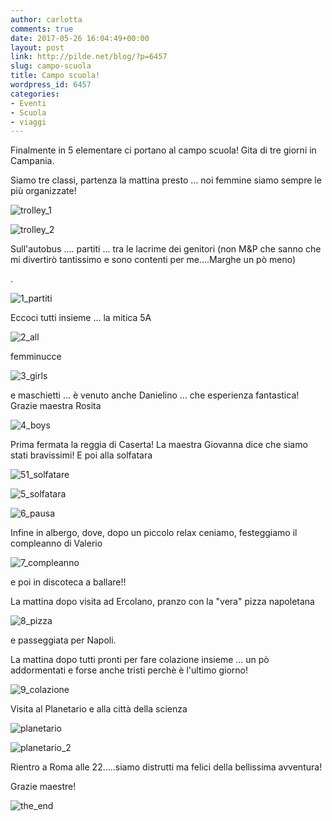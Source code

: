 ```yaml
---
author: carlotta
comments: true
date: 2017-05-26 16:04:49+00:00
layout: post
link: http://pilde.net/blog/?p=6457
slug: campo-scuola
title: Campo scuola!
wordpress_id: 6457
categories:
- Eventi
- Scuola
- viaggi
---
```


Finalmente in 5 elementare ci portano al campo scuola! Gita di tre giorni in Campania.

Siamo tre classi, partenza la mattina presto ... noi femmine siamo sempre le più organizzate!

![trolley_1](http://pilde.net/blog/wp-content/uploads/2017/06/trolley_1.jpg)


 ![trolley_2](http://pilde.net/blog/wp-content/uploads/2017/06/trolley_2.jpg)


Sull'autobus .... partiti ... tra le lacrime dei genitori (non M&P che sanno che mi divertirò tantissimo e sono contenti per me....Marghe un pò meno)


.

![1_partiti](http://pilde.net/blog/wp-content/uploads/2017/06/1_partiti.jpg)




Eccoci tutti insieme ... la mitica 5A

![2_all](http://pilde.net/blog/wp-content/uploads/2017/06/2_all.jpg)


femminucce

![3_girls](http://pilde.net/blog/wp-content/uploads/2017/06/3_girls.jpg)


e maschietti ... è venuto anche Danielino ... che esperienza fantastica! Grazie maestra Rosita

![4_boys](http://pilde.net/blog/wp-content/uploads/2017/06/4_boys.jpg)




Prima fermata la reggia di Caserta! La maestra Giovanna dice che siamo stati bravissimi! E poi alla solfatara

![51_solfatare](http://pilde.net/blog/wp-content/uploads/2017/06/51_solfatare.jpg)




![5_solfatara](http://pilde.net/blog/wp-content/uploads/2017/06/5_solfatara.jpg)


![6_pausa](http://pilde.net/blog/wp-content/uploads/2017/06/6_pausa.jpg)


Infine in albergo, dove, dopo un piccolo relax ceniamo, festeggiamo il compleanno di Valerio

![7_compleanno](http://pilde.net/blog/wp-content/uploads/2017/06/7_compleanno.jpg)


e poi in discoteca a ballare!!

La mattina dopo visita ad Ercolano, pranzo con la "vera" pizza napoletana

![8_pizza](http://pilde.net/blog/wp-content/uploads/2017/06/8_pizza.jpg)




e passeggiata per Napoli.

La mattina dopo tutti pronti per fare colazione insieme ... un pò addormentati e forse anche tristi perchè è l'ultimo giorno!

![9_colazione](http://pilde.net/blog/wp-content/uploads/2017/06/9_colazione.jpg)




Visita al Planetario e alla città della scienza

![planetario](http://pilde.net/blog/wp-content/uploads/2017/06/planetario.jpg)


 ![planetario_2](http://pilde.net/blog/wp-content/uploads/2017/06/planetario_2.jpg)


Rientro a Roma alle 22.....siamo distrutti ma felici della bellissima avventura!

Grazie maestre!

![the_end](http://pilde.net/blog/wp-content/uploads/2017/06/the_end.jpg)



